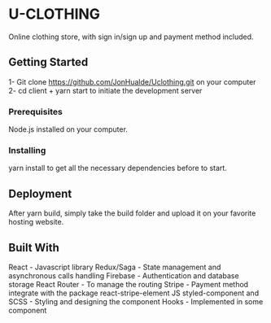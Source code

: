 # U-CLOTHING
Online clothing store, with sign in/sign up and payment method included.

## Getting Started
1- Git clone https://github.com/JonHualde/Uclothing.git on your computer   
2- cd client + yarn start to initiate the development server

### Prerequisites
Node.js installed on your computer.

### Installing
yarn install to get all the necessary dependencies before to start.

## Deployment
After yarn build, simply take the build folder and upload it on your
favorite hosting website.

## Built With
React - Javascript library
Redux/Saga - State management and asynchronous calls handling
Firebase - Authentication and database storage
React Router - To manage the routing
Stripe - Payment method integrate with the package react-stripe-element
JS styled-component and SCSS - Styling and designing the component
Hooks - Implemented in some component 

